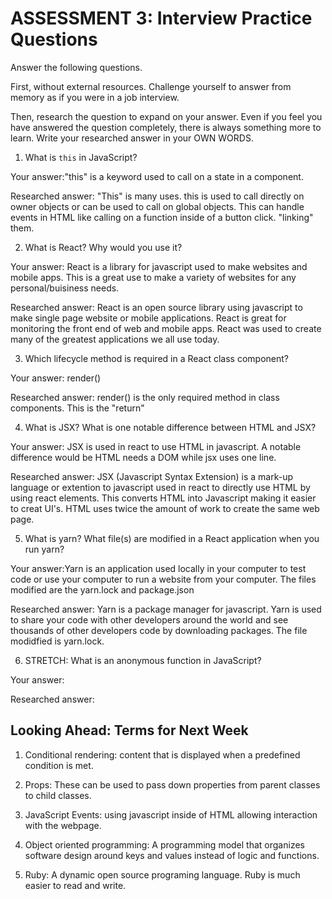 # ASSESSMENT 3: Interview Practice Questions

Answer the following questions.

First, without external resources. Challenge yourself to answer from memory as if you were in a job interview.

Then, research the question to expand on your answer. Even if you feel you have answered the question completely, there is always something more to learn. Write your researched answer in your OWN WORDS.


1. What is `this` in JavaScript?

  Your answer:"this" is a keyword used to call on a state in a component. 

  Researched answer: "This" is many uses. this is used to call directly on owner objects or can be used to call on global objects. This can handle events in HTML like calling on a function inside of a button click. "linking" them.



2. What is React? Why would you use it?

  Your answer: React is a library for javascript used to make websites and mobile apps. This is a great use to make a variety of websites for any personal/buisiness needs.

  Researched answer: React is an open source library using javascript to make single page website or mobile applications. React is great for monitoring the front end of web and mobile apps. React was used to create many of the greatest applications we all use today.



3. Which lifecycle method is required in a React class component?

  Your answer: render()

  Researched answer: render() is the only required method in class components. This is the "return"



4. What is JSX? What is one notable difference between HTML and JSX?

  Your answer: JSX is used in react to use HTML in javascript. A notable difference would be HTML needs a DOM while jsx uses one line.

  Researched answer: JSX (Javascript Syntax Extension) is a mark-up language or extention to javascript used in react to directly use HTML by using react elements. This converts HTML into Javascript making it easier to creat UI's. HTML uses twice the amount of work to create the same web page.



5. What is yarn? What file(s) are modified in a React application when you run yarn?

  Your answer:Yarn is an application used locally in your computer to test code or use your computer to run a website from your computer. The files modified are the yarn.lock and package.json

  Researched answer: Yarn is a package manager for javascript. Yarn is used to share your code with other developers around the world and see thousands of other developers code by downloading packages. The file modidfied is yarn.lock.



6. STRETCH: What is an anonymous function in JavaScript?

  Your answer:

  Researched answer:


## Looking Ahead: Terms for Next Week

1. Conditional rendering: content that is displayed when a predefined condition is met.

2. Props: These can be used to pass down properties from parent classes to child classes. 

3. JavaScript Events: using javascript inside of HTML allowing interaction with the webpage.

4. Object oriented programming: A programming model that organizes software design around keys and values instead of logic and functions.

5. Ruby: A dynamic open source programing language. Ruby is much easier to read and write.
